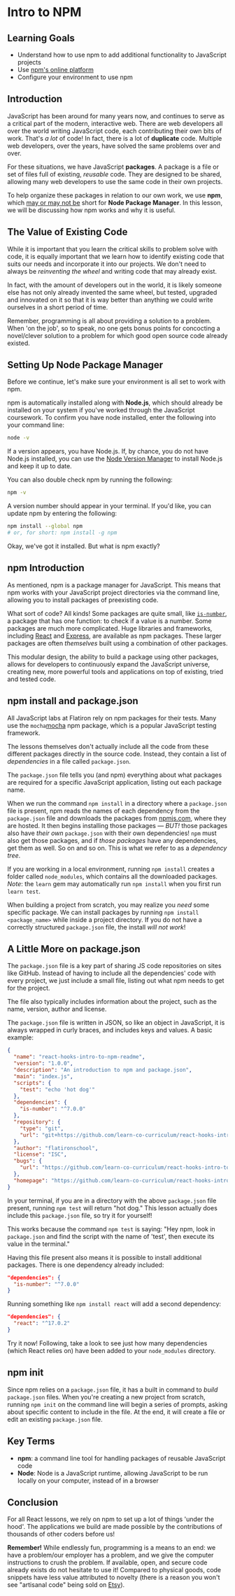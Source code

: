 # Intro to NPM

## Learning Goals

- Understand how to use npm to add additional functionality to JavaScript
  projects
- Use [npm's online platform][npmjs]
- Configure your environment to use npm

## Introduction

JavaScript has been around for many years now, and continues to serve as a
critical part of the modern, interactive web. There are web developers all over
the world writing JavaScript code, each contributing their own bits of work.
That's _a lot_ of code! In fact, there is a lot of **duplicate** code. Multiple
web developers, over the years, have solved the same problems over and over.

For these situations, we have JavaScript **packages**. A package is a file or
set of files full of existing, _reusable_ code. They are designed to be shared,
allowing many web developers to use the same code in their own projects.

To help organize these packages in relation to our own work, we use **npm**,
which [may or may not be][npm-faq] short for **Node Package Manager**. In this
lesson, we will be discussing how npm works and why it is useful.

## The Value of Existing Code

While it is important that you learn the critical skills to problem solve with
code, it is equally important that we learn how to identify existing code that
suits our needs and incorporate it into our projects. We don't need to always be
_reinventing the wheel_ and writing code that may already exist.

In fact, with the amount of developers out in the world, it is likely someone
else has not only already invented the same wheel, but tested, upgraded and
innovated on it so that it is way better than anything we could write ourselves
in a short period of time.

Remember, programming is all about providing a solution to a problem. When 'on
the job', so to speak, no one gets bonus points for concocting a novel/clever
solution to a problem for which good open source code already existed.

## Setting Up Node Package Manager

Before we continue, let's make sure your environment is all set to work with
npm.

npm is automatically installed along with **Node.js**, which should already be
installed on your system if you've worked through the JavaScript coursework. To
confirm you have node installed, enter the following into your command line:

```sh
node -v
```

If a version appears, you have Node.js. If, by chance, you do not have Node.js
installed, you can use the [Node Version Manager][nvm] to install Node.js and
keep it up to date.

You can also double check npm by running the following:

```sh
npm -v
```

A version number should appear in your terminal. If you'd like, you can update
npm by entering the following:

```sh
npm install --global npm
# or, for short: npm install -g npm
```

Okay, we've got it installed. But what is npm exactly?

## npm Introduction

As mentioned, npm is a package manager for JavaScript. This means that npm works
with your JavaScript project directories via the command line, allowing you to
install packages of preexisting code.

What sort of code? All kinds! Some packages are quite small, like
[`is-number`][is-number], a package that has one function: to check if a value is a
number. Some packages are much more complicated. Huge libraries and frameworks,
including [React][react] and [Express][express-js], are available as npm
packages. These larger packages are often _themselves_ built using a combination
of other packages.

This modular design, the ability to build a package using other packages, allows
for developers to continuously expand the JavaScript universe, creating new,
more powerful tools and applications on top of existing, tried and tested code.

## npm install and package.json

All JavaScript labs at Flatiron rely on npm packages for their tests. Many use
the `mocha`[mocha] npm package, which is a popular JavaScript testing framework.

The lessons themselves don't actually include all the code from these different
packages directly in the source code. Instead, they contain a list of
_dependencies_ in a file called `package.json`.

The `package.json` file tells you (and npm) everything about what packages are
required for a specific JavaScript application, listing out each package name.

When we run the command `npm install` in a directory where a `package.json` file
is present, npm reads the names of each dependency from the `package.json` file
and downloads the packages from [npmjs.com][npmjs], where they are hosted. It
then begins installing those packages &mdash; _BUT!_ those packages also have
_their own_ `package.json` with their own dependencies! `npm` must also get
those packages, and if _those packages_ have any dependencies, get them as well.
So on and so on. This is what we refer to as a _dependency tree_.

If you are working in a local environment, running `npm install` creates a
folder called `node_modules`, which contains all the downloaded packages.
_Note_: the `learn` gem may automatically run `npm install` when you first run
`learn test`.

When building a project from scratch, you may realize you _need_ some specific
package. We can install packages by running `npm install <package_name>` while
inside a project directory. If you do not have a correctly structured
`package.json` file, the install _will not work_!

## A Little More on package.json

The `package.json` file is a key part of sharing JS code repositories on sites
like GitHub. Instead of having to include all the dependencies' code with every
project, we just include a small file, listing out what npm needs to get for the
project.

The file also typically includes information about the project, such as the
name, version, author and license.

The `package.json` file is written in JSON, so like an object in JavaScript, it
is always wrapped in curly braces, and includes keys and values. A basic
example:

```json
{
  "name": "react-hooks-intro-to-npm-readme",
  "version": "1.0.0",
  "description": "An introduction to npm and package.json",
  "main": "index.js",
  "scripts": {
    "test": "echo 'hot dog'"
  },
  "dependencies": {
    "is-number": "^7.0.0"
  },
  "repository": {
    "type": "git",
    "url": "git+https://github.com/learn-co-curriculum/react-hooks-intro-to-npm-readme.git"
  },
  "author": "flatironschool",
  "license": "ISC",
  "bugs": {
    "url": "https://github.com/learn-co-curriculum/react-hooks-intro-to-npm-readme/issues"
  },
  "homepage": "https://github.com/learn-co-curriculum/react-hooks-intro-to-npm-readme#readme"
}
```

In your terminal, if you are in a directory with the above `package.json` file
present, running `npm test` will return "hot dog." This lesson actually does
include this `package.json` file, so try it for yourself!

This works because the command `npm test` is saying: "Hey npm, look in
`package.json` and find the script with the name of 'test', then execute its
value in the terminal."

Having this file present also means it is possible to install additional
packages. There is one dependency already included:

```json
"dependencies": {
  "is-number": "^7.0.0"
}
```

Running something like `npm install react` will add a second dependency:

```json
"dependencies": {
  "react": "^17.0.2"
}
```

Try it now! Following, take a look to see just how many dependencies (which
React relies on) have been added to your `node_modules` directory.

## npm init

Since npm relies on a `package.json` file, it has a built in command to _build_
`package.json` files. When you're creating a new project from scratch, running
`npm init` on the command line will begin a series of prompts, asking about
specific content to include in the file. At the end, it will create a file or
edit an existing `package.json` file.

## Key Terms

- **npm**: a command line tool for handling packages of reusable JavaScript code
- **Node**: Node is a JavaScript runtime, allowing JavaScript to be run locally
  on your computer, instead of in a browser

## Conclusion

For all React lessons, we rely on npm to set up a lot of things 'under the
hood'. The applications we build are made possible by the contributions of
thousands of other coders before us!

**Remember!** While endlessly fun, programming is a means to an end: we have a
problem/our employer has a problem, and we give the computer instructions to
crush the problem. If available, open, and secure code already exists do not
hesitate to use it! Compared to physical goods, code snippets have less value
attributed to novelty (there is a reason you won't see "artisanal code" being
sold on [Etsy][etsy]).

[npmjs]: https://www.npmjs.com/
[npm-faq]: https://www.npmjs.com/package/npm#is-npm-an-acronym-for-node-package-manager
[nvm]: https://github.com/creationix/nvm
[is-number]: https://www.npmjs.com/package/is-number
[react]: https://www.npmjs.com/package/react
[express-js]: https://expressjs.com/
[mocha]: https://mochajs.org/
[etsy]: https://etsy.com
